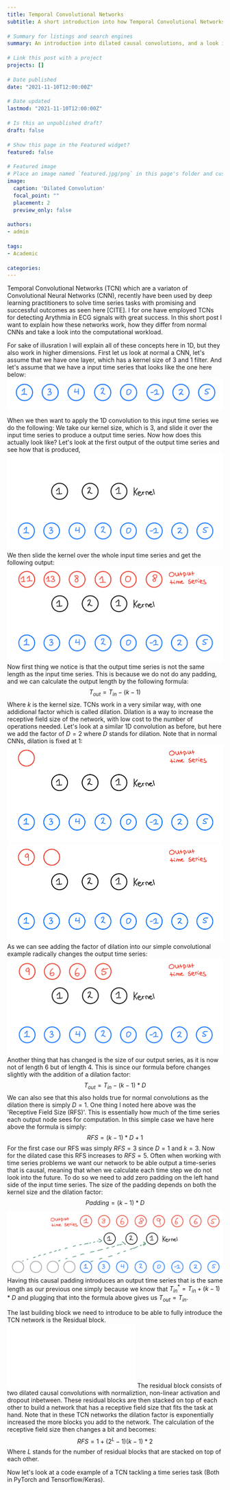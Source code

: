 ```yaml
---
title: Temporal Convolutional Networks
subtitle: A short introduction into how Temporal Convolutional Networks function

# Summary for listings and search engines
summary: An introduction into dilated causal convolutions, and a look into how Temporal Convolutional Networks (TCN) function.

# Link this post with a project
projects: []

# Date published
date: "2021-11-10T12:00:00Z"

# Date updated
lastmod: "2021-11-10T12:00:00Z"

# Is this an unpublished draft?
draft: false

# Show this page in the Featured widget?
featured: false

# Featured image
# Place an image named `featured.jpg/png` in this page's folder and customize its options here.
image:
  caption: 'Dilated Convolution'
  focal_point: ""
  placement: 2
  preview_only: false

authors:
- admin

tags:
- Academic

categories:
---
```


Temporal Convolutional Networks (TCN) which are a variaton of Convolutional Neural Networks (CNN), recently have been used by deep learning practitioners to solve time series tasks with promising and successful outcomes as seen here [CITE]. I for one have employed TCNs for detecting Arythmia in ECG signals with great success. In this short post I want to explain how these networks work, how they differ from normal CNNs and take a look into the computational workload.

For sake of illusration I will explain all of these concepts here in 1D, but they also work in higher dimensions. First let us look at normal a CNN, let's assume that we have one layer, which has a kernel size of 3 and 1 filter. And let's assume that we have a input time series that looks like the one here below:
![Time series example](uploads/time_series.PNG "Example of time series")

When we then want to apply the 1D convolution to this input time series we do the following: We take our kernel size, which is 3, and slide it over the input time series to produce a output time series. Now how does this actually look like? Let's look at the first output of the output time series and see how that is produced,
![Showing how first sample of output time series is formed](uploads/conv.gif "Showing how first sample of output time seris is formed")
We then slide the kernel over the whole input time series and get the following output:
![Output time series](uploads/time_series_output.PNG "Output time series")
Now first thing we notice is that the output time series is not the same length as the input time series. This is because we do not do any padding, and we can calculate the output length by the following formula:
$$
T_{out} = T_{in} - (k-1)
$$
Where $k$ is the kernel size. TCNs work in a very similar way, with one addidional factor which is called dilation. Dilation is a way to increase the receptive field size of the network, with low cost to the number of operations needed. Let's look at a similar 1D convolution as before, but here we add the factor of $D = 2$ where $D$ stands for dilation. Note that in normal CNNs, dilation is fixed at $1$:
![Showing how the first sample of output time series is formed with dilation.](uploads/dilated_1.gif "First sample formed with dilation")
![Showing how the second sample of output time series is formed with dilation.](uploads/dilated_2.gif "Second sample formed with dilation")
As we can see adding the factor of dilation into our simple convolutional example radically changes the output time series:
![Output time series dilated](uploads/time_series_dilated_output.PNG "Output time series dilated")
Another thing that has changed is the size of our output series, as it is now not of length 6 but of length 4. This is since our formula before changes slightly with the addition of a dilation factor:
$$
T_{out} = T_{in} - (k-1)*D
$$
We can also see that this also holds true for normal convolutions as the dilation there is simply $D = 1$. One thing I noted here above was the 'Receptive Field Size (RFS)'. This is essentially how much of the time series each output node sees for computation. In this simple case we have here above the formula is simply:
$$
RFS = (k-1) * D + 1
$$
For the first case our RFS was simply $RFS = 3$ since $D =1$ and $k = 3$. Now for the dilated case this RFS increases to $RFS = 5$. Often when working with time series problems we want our network to be able output a time-series that is causal, meaning that when we calculate each time step we do not look into the future. To do so we need to add zero padding on the left hand side of the input time series. The size of the padding depends on both the kernel size and the dilation factor:
$$
Padding = (k-1) * D
$$
![Output time series dilated causal](uploads/time_series_padded_dilated_output.PNG "Output time series dilated causal")
Having this causal padding introduces an output time series that is the same length as our previous one simply because we know that $T_{in}^* = T_{in} + (k-1) * D$ and plugging that into the formula above gives us $T_{out} = T_{in}$. 

The last building block we need to introduce to be able to fully introduce the TCN network is the Residual block. 
![Residual Block](uploads/residual_block.pdf "Residual block")
The residual block consists of two dilated causal convolutions with normaliztion, non-linear activation and dropout inbetween. These residual blocks are then stacked on top of each other to build a network that has a receptive field size that fits the task at hand. Note that in these TCN networks the dilation factor is exponentially increased the more blocks you add to the network. The calculation of the receptive field size then changes a bit and becomes:
$$
RFS = 1 + (2^L -1)(k-1)*2
$$
Where $L$ stands for the number of residual blocks that are stacked on top of each other. 

Now let's look at a code example of a TCN tackling a time series task (Both in PyTorch and Tensorflow/Keras). 